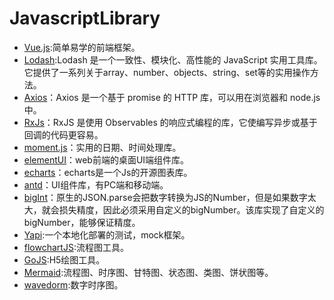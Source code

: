 # JavascriptLibrary 

* [Vue.js](https://cn.vuejs.org/):简单易学的前端框架。
* [Lodash](https://www.lodashjs.com/):Lodash 是一个一致性、模块化、高性能的 JavaScript 实用工具库。它提供了一系列关于array、number、objects、string、set等的实用操作方法。
* [Axios](http://www.axios-js.com/)：Axios 是一个基于 promise 的 HTTP 库，可以用在浏览器和 node.js 中。
* [RxJs](https://cn.rx.js.org/)：RxJS 是使用 Observables 的响应式编程的库，它使编写异步或基于回调的代码更容易。
* [moment.js](http://momentjs.cn/)：实用的日期、时间处理库。
* [elementUI](https://element.eleme.io/#/zh-CN)：web前端的桌面UI端组件库。
* [echarts](https://echarts.apache.org/zh/index.html)：echarts是一个Js的开源图表库。
* [antd](https://ant.design/index-cn)：UI组件库，有PC端和移动端。
* [bigInt](https://github.com/sidorares/json-bigint)：原生的JSON.parse会把数字转换为JS的Number，但是如果数字太大，就会损失精度，因此必须采用自定义的bigNumber。该库实现了自定义的bigNumber，能够保证精度。
* [Yapi](https://github.com/YMFE/yapi):一个本地化部署的测试，mock框架。
* [flowchartJS](https://flowchart.js.org/):流程图工具。
* [GoJS](https://gojs.net/latest/index.html):H5绘图工具。
* [Mermaid](https://github.com/mermaid-js/mermaid):流程图、时序图、甘特图、状态图、类图、饼状图等。
* [wavedorm](https://wavedrom.com/):数字时序图。
